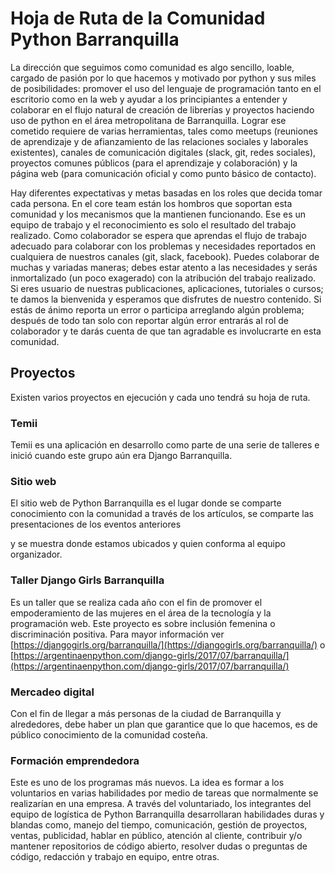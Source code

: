 # Hoja de Ruta de la Comunidad Python Barranquilla

  

La dirección que seguimos como comunidad es algo sencillo, loable, cargado de pasión por lo que hacemos y motivado por python y sus miles de posibilidades: promover el uso del lenguaje de programación tanto en el escritorio como en la web y ayudar a los principiantes a entender y colaborar en el flujo natural de creación de librerías y proyectos haciendo uso de python en el área metropolitana de Barranquilla. Lograr ese cometido requiere de varias herramientas, tales como meetups (reuniones de aprendizaje y de afianzamiento de las relaciones sociales y laborales existentes), canales de comunicación digitales (slack, git, redes sociales), proyectos comunes públicos (para el aprendizaje y colaboración) y la página web (para comunicación oficial y como punto básico de contacto).

  

Hay diferentes expectativas y metas basadas en los roles que decida tomar cada persona. En el core team están los hombros que soportan esta comunidad y los mecanismos que la mantienen funcionando. Ese es un equipo de trabajo y el reconocimiento es solo el resultado del trabajo realizado. Como colaborador se espera que aprendas el flujo de trabajo adecuado para colaborar con los problemas y necesidades reportados en cualquiera de nuestros canales (git, slack, facebook). Puedes colaborar de muchas y variadas maneras; debes estar atento a las necesidades y serás inmortalizado (un poco exagerado) con la atribución del trabajo realizado. Si eres usuario de nuestras publicaciones, aplicaciones, tutoriales o cursos; te damos la bienvenida y esperamos que disfrutes de nuestro contenido. Si estás de ánimo reporta un error o participa arreglando algún problema; después de todo tan solo con reportar algún error entrarás al rol de colaborador y te darás cuenta de que tan agradable es involucrarte en esta comunidad.

  

## Proyectos

Existen varios proyectos en ejecución y cada uno tendrá su hoja de ruta.

  

### Temii

Temii es una aplicación en desarrollo como parte de una serie de talleres e inició cuando este grupo aún era Django Barranquilla.

  
  
  

### Sitio web

El sitio web de Python Barranquilla es el lugar donde se comparte conocimiento con la comunidad a través de los artículos, se comparte las presentaciones de los eventos anteriores

y se muestra donde estamos ubicados y quien conforma al equipo organizador.

  

### Taller Django Girls Barranquilla

Es un taller que se realiza cada año con el fin de promover el empoderamiento de las mujeres en el área de la tecnología y la programación web. Este proyecto es sobre inclusión femenina o discriminación positiva. Para mayor información ver [https://djangogirls.org/barranquilla/](https://djangogirls.org/barranquilla/) o [https://argentinaenpython.com/django-girls/2017/07/barranquilla/](https://argentinaenpython.com/django-girls/2017/07/barranquilla/)

  

### Mercadeo digital

Con el fin de llegar a más personas de la ciudad de Barranquilla y alrededores, debe haber un plan que garantice que lo que hacemos, es de público conocimiento de la comunidad costeña.

### Formación emprendedora

Este es uno de los programas más nuevos. La idea es formar a los voluntarios en varias habilidades por medio de tareas que normalmente se realizarían en una empresa. A través del voluntariado, los integrantes del equipo de logística de Python Barranquilla desarrollaran habilidades duras y blandas como, manejo del tiempo, comunicación, gestión de proyectos, ventas, publicidad, hablar en público, atención al cliente, contribuir y/o mantener repositorios de código abierto, resolver dudas o preguntas de código, redacción y trabajo en equipo, entre otras.
